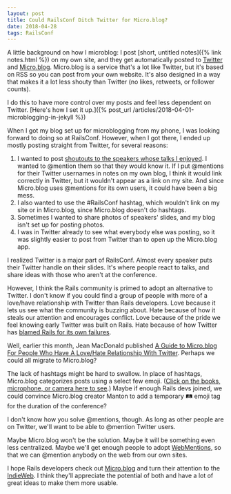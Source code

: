 ```yaml
---
layout: post
title: Could RailsConf Ditch Twitter for Micro.blog?
date: 2018-04-28
tags: RailsConf
---
```

A little background on how I microblog: I post [short, untitled notes]({% link notes.html %}) on my own site, and they get automatically posted to [Twitter](https://twitter.com/fionajvoss) and [Micro.blog](https://micro.blog/fiona). Micro.blog is a service that's a lot like Twitter, but it's based on RSS so you can post from your own website. It's also designed in a way that makes it a lot less shouty than Twitter (no likes, retweets, or follower counts).

I do this to have more control over my posts and feel less dependent on Twitter. [Here's how I set it up.]({% post_url /articles/2018-04-01-microblogging-in-jekyll %})

When I got my blog set up for microblogging from my phone, I was looking forward to doing so at RailsConf. However, when I got there, I ended up mostly posting straight from Twitter, for several reasons:

1. I wanted to post [shoutouts to the speakers whose talks I enjoyed](https://twitter.com/fionajvoss/status/986791298093977601). I wanted to @mention them so that they would know it. If I put @mentions for their Twitter usernames in notes on my own blog, I think it would link correctly in Twitter, but it wouldn't appear as a link on my site. And since Micro.blog uses @mentions for its own users, it could have been a big mess.
2. I also wanted to use the #RailsConf hashtag, which wouldn't link on my site or in Micro.blog, since Micro.blog doesn't do hashtags.
3. Sometimes I wanted to share photos of speakers' slides, and my blog isn't set up for posting photos.
4. I was in Twitter already to see what everybody else was posting, so it was slightly easier to post from Twitter than to open up the Micro.blog app.

I realized Twitter is a major part of RailsConf. Almost every speaker puts their Twitter handle on their slides. It's where people react to talks, and share ideas with those who aren't at the conference.

However, I think the Rails community is primed to adopt an alternative to Twitter. I don't know if you could find a group of people with more of a love/have relationship with Twitter than Rails developers. Love because it lets us see what the community is buzzing about. Hate because of how it steals our attention and encourages conflict. Love because of the pride we feel knowing early Twitter was built on Rails. Hate because of how Twitter has [blamed Rails for its own failures](https://twitter.com/Carnage4Life/status/965737146609905665).

Well, earlier this month, Jean MacDonald published [A Guide to Micro.blog For People Who Have A Love/Hate Relationship With Twitter](https://macgenie.micro.blog/2018/04/10/a-guide-to.html). Perhaps we could all migrate to Micro.blog?

The lack of hashtags might be hard to swallow. In place of hashtags, Micro.blog categorizes posts using a select few emoji. ([Click on the books, microphone, or camera here to see](https://micro.blog/discover).) Maybe if enough Rails devs joined, we could convince Micro.blog creator Manton to add a temporary 🛤 emoji tag for the duration of the conference?

I don't know how you solve @mentions, though. As long as other people are on Twitter, we'll want to be able to @mention Twitter users.

Maybe Micro.blog won't be the solution. Maybe it will be something even less centralized. Maybe we'll get enough people to adopt [WebMentions](https://indieweb.org/Webmention), so that we can @mention anybody on the web from our own sites.

I hope Rails developers check out [Micro.blog](http://micro.blog) and turn their attention to the [IndieWeb](https://indieweb.org/). I think they'll appreciate the potential of both and have a lot of great ideas to make them more usable.
